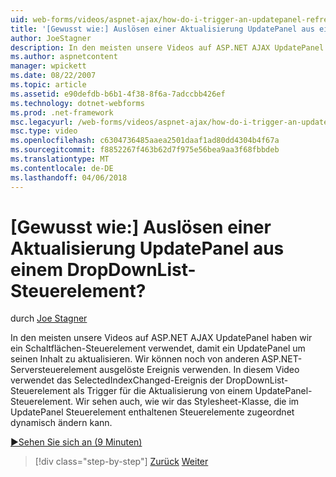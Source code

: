 ```yaml
---
uid: web-forms/videos/aspnet-ajax/how-do-i-trigger-an-updatepanel-refresh-from-a-dropdownlist-control
title: '[Gewusst wie:] Auslösen einer Aktualisierung UpdatePanel aus einem DropDownList-Steuerelement? | Microsoft-Dokumentation'
author: JoeStagner
description: In den meisten unsere Videos auf ASP.NET AJAX UpdatePanel haben wir ein Schaltflächen-Steuerelement verwendet, damit ein UpdatePanel um seinen Inhalt zu aktualisieren. Wir können noch jedes Ereignis verwenden, um...
ms.author: aspnetcontent
manager: wpickett
ms.date: 08/22/2007
ms.topic: article
ms.assetid: e90defdb-b6b1-4f38-8f6a-7adccbb426ef
ms.technology: dotnet-webforms
ms.prod: .net-framework
msc.legacyurl: /web-forms/videos/aspnet-ajax/how-do-i-trigger-an-updatepanel-refresh-from-a-dropdownlist-control
msc.type: video
ms.openlocfilehash: c6304736485aaea2501daaf1ad80dd4304b4f67a
ms.sourcegitcommit: f8852267f463b62d7f975e56bea9aa3f68fbbdeb
ms.translationtype: MT
ms.contentlocale: de-DE
ms.lasthandoff: 04/06/2018
---
```

<a name="how-do-i-trigger-an-updatepanel-refresh-from-a-dropdownlist-control"></a>[Gewusst wie:] Auslösen einer Aktualisierung UpdatePanel aus einem DropDownList-Steuerelement?
====================
durch [Joe Stagner](https://github.com/JoeStagner)

In den meisten unsere Videos auf ASP.NET AJAX UpdatePanel haben wir ein Schaltflächen-Steuerelement verwendet, damit ein UpdatePanel um seinen Inhalt zu aktualisieren. Wir können noch von anderen ASP.NET-Serversteuerelement ausgelöste Ereignis verwenden. In diesem Video verwendet das SelectedIndexChanged-Ereignis der DropDownList-Steuerelement als Trigger für die Aktualisierung von einem UpdatePanel-Steuerelement. Wir sehen auch, wie wir das Stylesheet-Klasse, die im UpdatePanel Steuerelement enthaltenen Steuerelemente zugeordnet dynamisch ändern kann.

[&#9654;Sehen Sie sich an (9 Minuten)](https://channel9.msdn.com/Blogs/ASP-NET-Site-Videos/how-do-i-trigger-an-updatepanel-refresh-from-a-dropdownlist-control)

> [!div class="step-by-step"]
> [Zurück](how-do-i-implement-the-persistent-communications-pattern-using-web-services.md)
> [Weiter](how-do-i-create-an-aspnet-ajax-extender-from-scratch.md)
